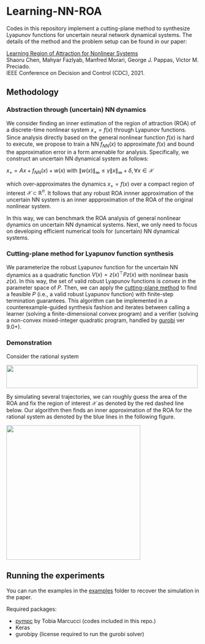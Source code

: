 # Learning-NN-ROA

Codes in this repository implement a cutting-plane method to synthesize Lyapunov functions for uncertain neural network dynamical systems. The details of the method and the problem setup can be found in our paper:

[Learning Region of Attraction for Nonlinear Systems](https://arxiv.org/abs/2110.00731)\
Shaoru Chen, Mahyar Fazlyab, Manfred Morari, George J. Pappas, Victor M. Preciado.\
IEEE Conference on Decision and Control (CDC), 2021.

## Methodology

### Abstraction through (uncertain) NN dynamics
We consider finding an inner estimation of the region of attraction (ROA) of a discrete-time nonlinear system $x_+ = f(x)$ through Lyapunov functions. Since analysis directly based on the general nonlinear function $f(x)$ is hard to execute, we propose to train a NN $f_{NN}(x)$ to approximate $f(x)$ and bound the approximation error in a form amenable for analysis. Specifically, we construct an uncertain NN dynamical system as follows:

$x_+ = Ax + f_{NN}(x) + w(x)$ with $\lVert w(x) \rVert_\infty \leq \gamma \lVert x \rVert_\infty + \delta, \forall x \in \mathcal{X}$

which over-approximates the dynamics $x_+ = f(x)$ over a compact region of interest $\mathcal{X} \subset \mathbb{R}^n$. It follows that any robust ROA innner approximation of the uncertain NN system is an inner appproximation of the ROA of the original nonlinear system. 

In this way, we can benchmark the ROA analysis of general nonlinear dynamics on uncertain NN dynamical systems. Next, we only need to focus on developing efficient numerical tools for (uncertain) NN dynamical systems. 

### Cutting-plane method for Lyapunov function synthesis
We parameterize the robust Lyapunov function for the uncertain NN dynamics as a quadratic function $V(x) = z(x)^\top P z(x)$ with nonlinear basis $z(x)$. In this way, the set of valid robust Lyapunov functions is *convex* in the parameter space of $P$. Then, we can apply the [cutting-plane method](https://see.stanford.edu/materials/lsocoee364b/05-localization_methods_notes.pdf) to find a feasible $P$ (i.e., a valid robust Lyapunov function) with finite-step termination guarantees. This algorithm can be implemented in a counterexample-guided synthesis fashion and iterates between calling a learner (solving a finite-dimensional convex program) and a verifier (solving a non-convex mixed-integer quadratic program, handled by [gurobi](https://cdn.gurobi.com/wp-content/uploads/quadratic_optimization.pdf) ver 9.0+).

### Demonstration
Consider the rational system 
<p float="right">
<img src="https://github.com/ShaoruChen/web-materials/blob/main/ROA_approx_CDC_21/rational_system.png" width="500" height="60">
</p>

By simulating several trajectories, we can roughly guess the area of the ROA and fix the region of interest $\mathcal{X}$ as denoted by the red dashed line below. Our algorithm then finds an inner approximation of the ROA for the rational system as denoted by the blue lines in the following figure. 

<p float="right">
<img src="https://github.com/ShaoruChen/web-materials/blob/main/ROA_approx_CDC_21/rational_ROA.png" width="350" height="350">
</p>

## Running the experiments
You can run the examples in the [examples](https://github.com/ShaoruChen/Learning-NN-ROA/tree/main/examples) folder to recover the simulation in the paper. 

Required packages:
- [pympc](https://github.com/TobiaMarcucci/pympc) by Tobia Marcucci (codes included in this repo.)
- Keras
- gurobipy (license required to run the gurobi solver)

